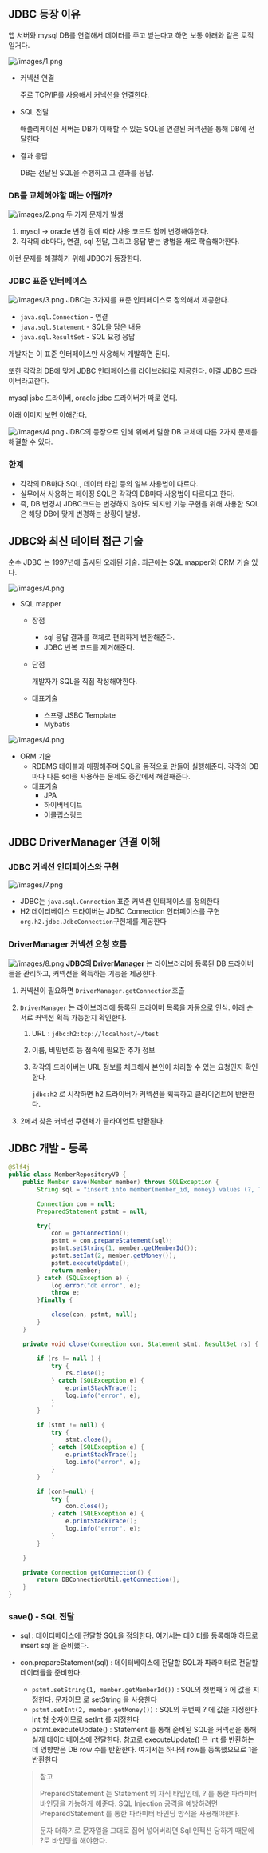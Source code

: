 ## JDBC 등장 이유

앱 서버와 mysql DB를 연결해서 데이터를 주고 받는다고 하면 보통 아래와 같은 로직일거다.

![/images/1.png](/images/1.png)

- 커넥션 연결

  주로 TCP/IP를 사용해서 커넥션을 연결한다.

- SQL 전달

  애플리케이션 서버는 DB가 이해할 수 있는 SQL을 연결된 커넥션을 통해 DB에 전달한다

- 결과 응답

  DB는 전달된 SQL을 수행하고 그 결과를 응답.


### DB를 교체해야할 때는 어떨까?


![/images/2.png](/images/2.png)
두 가지 문제가 발생

1. mysql → oracle 변경 됨에 따라 사용 코드도 함께 변경해야한다.
2. 각각의 db마다, 연결, sql 전달, 그리고 응답 받는 방법을 새로 학습해야한다.

이런 문제를 해결하기 위해 JDBC가 등장한다.

### JDBC 표준 인터페이스


![/images/3.png](/images/3.png)
JDBC는 3가지를 표준 인터페이스로 정의해서 제공한다.

- `java.sql.Connection` - 연결
- `java.sql.Statement` - SQL을 담은 내용
- `java.sql.ResultSet` - SQL 요청 응답

개발자는 이 표준 인터페이스만 사용해서 개발하면 된다.

또한 각각의 DB에 맞게 JDBC 인터페이스를 라이브러리로 제공한다. 이걸 JDBC 드라이버라고한다.

mysql jsbc 드라이버, oracle jdbc 드라이버가 따로 있다.

아래 이미지 보면 이해간다.


![/images/4.png](/images/4.png)
JDBC의 등장으로 인해 위에서 말한 DB 교체에 따른 2가지 문제를 해결할 수 있다.

### 한계

- 각각의 DB마다 SQL, 데이터 타입 등의 일부 사용법이 다르다.
- 실무에서 사용하는 페이징 SQL은 각각의 DB마다 사용법이 다르다고 한다.
- 즉, DB 변경시 JDBC코드는 변경하지 않아도 되지만 기능 구현을 위해 사용한 SQL은 해당 DB에 맞게 변경하는 상황이 발생.

## JDBC와 최신 데이터 접근 기술

순수 JDBC 는 1997년에 출시된 오래된 기술. 최근에는 SQL mapper와 ORM 기술 있다.

![/images/4.png](/images/5.png)

- SQL mapper
    - 장점
        - sql 응답 결과를 객체로 편리하게 변환해준다.
        - JDBC 반복 코드를 제거해준다.
    - 단점

      개발자가 SQL을 직접 작성해야한다.

    - 대표기술
        - 스프링 JSBC Template
        - Mybatis

![/images/4.png](/images/6.png)

- ORM 기술
    - RDBMS 테이블과 매핑해주며 SQL을 동적으로 만들어 실행해준다. 각각의 DB 마다 다른 sql을 사용하는 문제도 중간에서 해결해준다.
    - 대표기술
        - JPA
        - 하이버네이트
        - 이클립스링크


## JDBC DriverManager 연결 이해

### JDBC 커넥션 인터페이스와 구현

![/images/7.png](/images/7.png)
- JDBC는 `java.sql.Connection` 표준 커넥션 인터페이스를 정의한다
- H2 데이터베이스 드라이버는 JDBC Connection 인터페이스를 구현 `org.h2.jdbc.JdbcConnection`구현체를 제공한다

### DriverManager 커넥션 요청 흐름

![/images/8.png](/images/8.png)
**JDBC의 DriverManager** 는 라이브러리에 등록된 DB 드라이버들을 관리하고, 커넥션을 획득하는 기능을 제공한다.

1. 커넥션이 필요하면 `DriverManager.getConnection`호출
2. `DriverManager` 는 라이브러리에 등록된 드라이버 목록을 자동으로 인식. 아래 순서로 커넥션 획득 가능한지 확인한다.
    1. URL : `jdbc:h2:tcp://localhost/~/test`
    2. 이름, 비밀번호 등 접속에 필요한 추가 정보
    3. 각각의 드라이버는 URL 정보를 체크해서 본인이 처리할 수 있는 요청인지 확인한다.

       `jdbc:h2` 로 시작하면 h2 드라이버가 커넥션을 획득하고 클라이언트에 반환한다.

3. 2에서 찾은 커넥션 쿠현체가 클라이언트 반환된다.

## JDBC 개발 - 등록

```java
@Slf4j
public class MemberRepositoryV0 {
    public Member save(Member member) throws SQLException {
        String sql = "insert into member(member_id, money) values (?, ?)";

        Connection con = null;
        PreparedStatement pstmt = null;

        try{
            con = getConnection();
            pstmt = con.prepareStatement(sql);
            pstmt.setString(1, member.getMemberId());
            pstmt.setInt(2, member.getMoney());
            pstmt.executeUpdate();
            return member;
        } catch (SQLException e) {
            log.error("db error", e);
            throw e;
        }finally {

            close(con, pstmt, null);
        }
    }

    private void close(Connection con, Statement stmt, ResultSet rs) {

        if (rs != null ) {
            try {
                rs.close();
            } catch (SQLException e) {
                e.printStackTrace();
                log.info("error", e);
            }
        }

        if (stmt != null) {
            try {
                stmt.close();
            } catch (SQLException e) {
                e.printStackTrace();
                log.info("error", e);
            }
        }

        if (con!=null) {
            try {
                con.close();
            } catch (SQLException e) {
                e.printStackTrace();
                log.info("error", e);
            }
        }

    }

    private Connection getConnection() {
        return DBConnectionUtil.getConnection();
    }
}
```

### save() - SQL 전달

- sql : 데이터베이스에 전달할 SQL을 정의한다. 여기서는 데이터를 등록해야 하므로 insert sql 을 준비했다.
- con.prepareStatement(sql) : 데이터베이스에 전달할 SQL과 파라미터로 전달할 데이터들을 준비한다.
    - `pstmt.setString(1, member.getMemberId())` : SQL의 첫번째 ? 에 값을 지정한다. 문자이므
      로 setString 을 사용한다
    - `pstmt.setInt(2, member.getMoney())` : SQL의 두번째 ? 에 값을 지정한다. Int 형 숫자이므로
      setInt 를 지정한다
    - pstmt.executeUpdate() : Statement 를 통해 준비된 SQL을 커넥션을 통해 실제 데이터베이스에 전달한다. 참고로 executeUpdate() 은 int 를 반환하는데 영향받은 DB row 수를 반환한다. 여기서는 하나의 row를 등록했으므로 1을 반환한다

  > 참고
  >
  >
  > PreparedStatement 는 Statement 의 자식 타입인데, ? 를 통한 파라미터 바인딩을 가능하게 해준다.
  > SQL Injection 공격을 예방하려면 PreparedStatement 를 통한 파라미터 바인딩 방식을 사용해야한다.
  >
  > 문자 더하기로 문자열을 그대로 집어 넣어버리면 Sql 인젝션 당하기 때문에 ?로 바인딩을 해야한다.